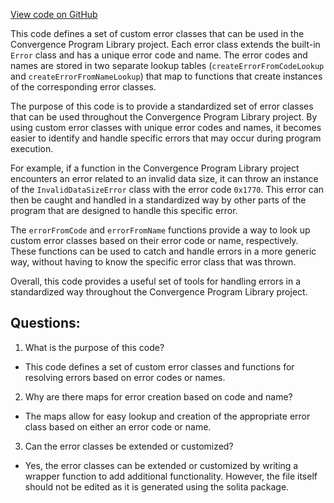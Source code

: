 [View code on GitHub](https://github.com/convergence-rfq/convergence-program-library/psyoptions-american-instrument/js/generated/errors/index.ts)

This code defines a set of custom error classes that can be used in the Convergence Program Library project. Each error class extends the built-in `Error` class and has a unique error code and name. The error codes and names are stored in two separate lookup tables (`createErrorFromCodeLookup` and `createErrorFromNameLookup`) that map to functions that create instances of the corresponding error classes.

The purpose of this code is to provide a standardized set of error classes that can be used throughout the Convergence Program Library project. By using custom error classes with unique error codes and names, it becomes easier to identify and handle specific errors that may occur during program execution.

For example, if a function in the Convergence Program Library project encounters an error related to an invalid data size, it can throw an instance of the `InvalidDataSizeError` class with the error code `0x1770`. This error can then be caught and handled in a standardized way by other parts of the program that are designed to handle this specific error.

The `errorFromCode` and `errorFromName` functions provide a way to look up custom error classes based on their error code or name, respectively. These functions can be used to catch and handle errors in a more generic way, without having to know the specific error class that was thrown.

Overall, this code provides a useful set of tools for handling errors in a standardized way throughout the Convergence Program Library project.
## Questions: 
 1. What is the purpose of this code?
- This code defines a set of custom error classes and functions for resolving errors based on error codes or names.

2. Why are there maps for error creation based on code and name?
- The maps allow for easy lookup and creation of the appropriate error class based on either an error code or name.

3. Can the error classes be extended or customized?
- Yes, the error classes can be extended or customized by writing a wrapper function to add additional functionality. However, the file itself should not be edited as it is generated using the solita package.